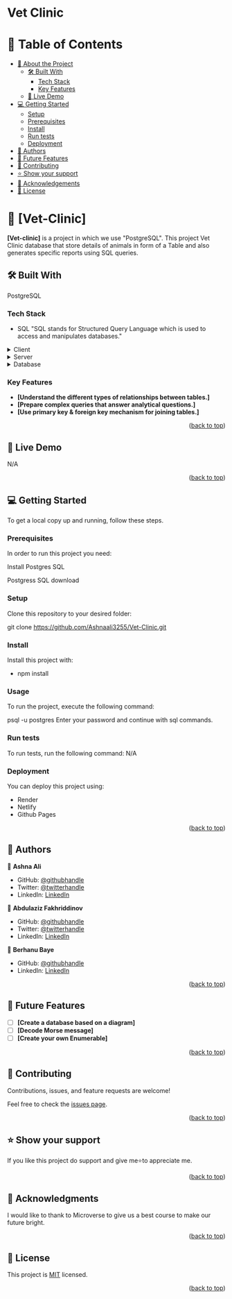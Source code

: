 # Vet Clinic

# 📗 Table of Contents

- [📖 About the Project](#about-project)
  - [🛠 Built With](#built-with)
    - [Tech Stack](#tech-stack)
    - [Key Features](#key-features)
  - [🚀 Live Demo](#live-demo)
- [💻 Getting Started](#getting-started)
  - [Setup](#setup)
  - [Prerequisites](#prerequisites)
  - [Install](#install)
  - [Run tests](#run-tests)
  - [Deployment](#triangular_flag_on_post-deployment)
- [👥 Authors](#authors)
- [🔭 Future Features](#future-features)
- [🤝 Contributing](#contributing)
- [⭐️ Show your support](#support)
- [🙏 Acknowledgements](#acknowledgements)
- [📝 License](#license)

<!-- PROJECT DESCRIPTION -->

# 📖 [Vet-Clinic] <a name="Vet-Clinic"></a>


**[Vet-clinic]** is a project in which we use "PostgreSQL". This project Vet Clinic database that store details of animals in form of a Table and also generates specific reports using SQL queries.

## 🛠 Built With <a name="built-with"></a>

PostgreSQL

### Tech Stack <a name="tech-stack"></a>

- SQL
"SQL stands for Structured Query Language which is used to access and manipulates databases."
<details>
  <summary>Client</summary>
  <ul>
    <li><a>N/A</a></li>
  </ul>
</details>

<details>
  <summary>Server</summary>
  <ul>
    <li><a>N/A</a></li>
  </ul>
</details>

<details>
<summary>Database</summary>
  <ul>
    <li><a href="https://www.postgresql.org/">PostgreSQL</a></li>
  </ul>
</details>

<!-- Features -->

### Key Features <a name="key-features"></a>

- **[Understand the different types of relationships between tables.]**
- **[Prepare complex queries that answer analytical questions.]**
- **[Use primary key & foreign key mechanism for joining tables.]**

<p align="right">(<a href="#readme-top">back to top</a>)</p>

<!-- LIVE DEMO -->

## 🚀 Live Demo <a name="live-demo"></a>

N/A

<p align="right">(<a href="#readme-top">back to top</a>)</p>

<!-- GETTING STARTED -->

## 💻 Getting Started <a name="getting-started"></a>

To get a local copy up and running, follow these steps.

### Prerequisites

In order to run this project you need:

Install Postgres SQL

Postgress SQL download

### Setup

Clone this repository to your desired folder:

git clone https://github.com/Ashnaali3255/Vet-Clinic.git

### Install

Install this project with:

- npm install

### Usage
To run the project, execute the following command:

  psql -u postgres
Enter your password and continue with sql commands.

### Run tests

To run tests, run the following command: 
  N/A

### Deployment

You can deploy this project using:
- Render 
- Netlify
- Github Pages

<p align="right">(<a href="#readme-top">back to top</a>)</p>

<!-- AUTHORS -->

## 👥 Authors <a name="authors"></a>

👤 **Ashna Ali**

- GitHub: [@githubhandle](https://github.com/Ashnaali3255)
- Twitter: [@twitterhandle](https://twitter.com/Ashna_Ali1)
- LinkedIn: [LinkedIn](https://www.linkedin.com/in/ashna-ali-342151255/)

👤 **Abdulaziz Fakhriddinov**

- GitHub: [@githubhandle](https://github.com/AFakhriddinov)
- Twitter: [@twitterhandle](https://twitter.com/AbdulAzizFakhr2)
- LinkedIn: [LinkedIn](https://www.linkedin.com/in/afakhriddinov)

👤 **Berhanu Baye**

- GitHub: [@githubhandle](https://github.com/BranBayou)
- LinkedIn: [LinkedIn](https://linkedin.com/in/bran-baye/)

<p align="right">(<a href="#readme-top">back to top</a>)</p>

<!-- FUTURE FEATURES -->

## 🔭 Future Features <a name="future-features"></a>

- [ ] **[Create a database based on a diagram]**
- [ ] **[Decode Morse message]**
- [ ] **[Create your own Enumerable]**

<p align="right">(<a href="#readme-top">back to top</a>)</p>

<!-- CONTRIBUTING -->

## 🤝 Contributing <a name="contributing"></a>

Contributions, issues, and feature requests are welcome!

Feel free to check the [issues page](../../issues/).

<p align="right">(<a href="#readme-top">back to top</a>)</p>

<!-- SUPPORT -->

## ⭐️ Show your support <a name="support"></a>

If you like this project do support and give me⭐️to appreciate me.

<p align="right">(<a href="#readme-top">back to top</a>)</p>

<!-- ACKNOWLEDGEMENTS -->

## 🙏 Acknowledgments <a name="acknowledgements"></a>

I would like to thank to Microverse to give us a best course to make our future bright.

<p align="right">(<a href="#readme-top">back to top</a>)</p>

<!-- LICENSE -->

## 📝 License <a name="license"></a>

This project is [MIT](./LICENSE) licensed.

<p align="right">(<a href="#readme-top">back to top</a>)</p>